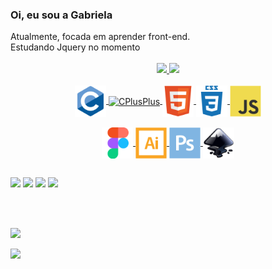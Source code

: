 <h3> Oi, eu sou a Gabriela</h3>
Atualmente, focada em aprender front-end.<br>
Estudando Jquery no momento
<br><br>
<div align="center">

  <a href="https://github.com/gabrielarib">
  <img height="165em" src="https://github-readme-stats.vercel.app/api?username=gabrielarib&show_icons=true&theme=radical"/>
  <img height="165em" src="https://github-readme-stats.vercel.app/api/top-langs/?username=gabrielarib&layout=compact&langs_count=7&theme=radical"/>
</div>
 <div style="display: inline_block"  align="center"><br>
  <img align="center" alt="C" height="50" width="50" src="https://raw.githubusercontent.com/devicons/devicon/master/icons/c/c-original.svg">
  <img align="center" alt="CPlusPlus" height="50" width="50" src="https://cdn.jsdelivr.net/gh/devicons/devicon/icons/cplusplus/cplusplus-original.svg" />
  <img align="center" alt="HTML" height="50" width="50" src="https://raw.githubusercontent.com/devicons/devicon/master/icons/html5/html5-original.svg">
  <img align="center" alt="CSS" height="50" width="50" src="https://github.com/devicons/devicon/blob/master/icons/css3/css3-plain-wordmark.svg">  
  <img align="center" alt="JavaScript" height="50" width="50" src="https://raw.githubusercontent.com/devicons/devicon/master/icons/javascript/javascript-original.svg">
   <br><br>
   <img align="center" alt="Figma" height="50" width="50" src="https://raw.githubusercontent.com/devicons/devicon/1119b9f84c0290e0f0b38982099a2bd027a48bf1/icons/figma/figma-original.svg">
   <img align="center" alt="Illustrator" height="50" width="50" src="https://raw.githubusercontent.com/devicons/devicon/1119b9f84c0290e0f0b38982099a2bd027a48bf1/icons/illustrator/illustrator-line.svg">
   <img align="center" alt="Photoshop" height="50" width="50" src="https://raw.githubusercontent.com/devicons/devicon/1119b9f84c0290e0f0b38982099a2bd027a48bf1/icons/photoshop/photoshop-plain.svg">
   <img align="center" alt="Inkscape" height="50" width="50" src="https://raw.githubusercontent.com/devicons/devicon/1119b9f84c0290e0f0b38982099a2bd027a48bf1/icons/inkscape/inkscape-original.svg">

 </div>
   
## 
 

  <a align="left" href = "mailto: gabrielapereirar@hotmail.com"><img src="https://img.shields.io/badge/Microsoft_Outlook-0078D4?style=for-the-badge&logo=microsoft-outlook&logoColor=white" target="_blank"></a>
  <a align="left" href="https://www.instagram.com/gabi.pribeiro/" target="_blank"><img src="https://img.shields.io/badge/Instagram-E4405F?style=for-the-badge&logo=instagram&logoColor=white" target="_blank"></a>
  <a align="left" href="https://www.linkedin.com/in/gabriela-ribeiro-495b8a150/" target="_blank"><img src="https://img.shields.io/badge/-LinkedIn-%230077B5?style=for-the-badge&logo=linkedin&logoColor=white" target="_blank"></a> 
  <a align="left" href="https://api.whatsapp.com/send?phone=5511930340569" target="_blank"><img src="https://img.shields.io/badge/WhatsApp-25D366?style=for-the-badge&logo=whatsapp&logoColor=white" target="_blank"></a> 
  
  
  <br>
  <br>
  
  
 <div align="left">
 
  ![](https://komarev.com/ghpvc/?username=gabrielarib&color=blueviolet)
   
   <a align="left" href="https://api.whatsapp.com/send?phone=5511930340569" target="_blank"><img src="https://img.shields.io/github/followers/{gabrielarib}.svg?style=social&label=Follow&maxAge=2592000" target="_blank"></a> 
   
  
  
  </div>
